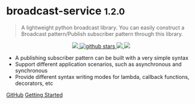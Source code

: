 <!-- _coverpage.md -->

# broadcast-service <small>1.2.0</small>

> A lightweight python broadcast library. You can easily construct a Broadcast pattern/Publish subscriber pattern through this library.

<p align="center">
    <a target="_blank" href="">
        <img src="https://img.shields.io/badge/License-Apache%202.0-blue.svg?label=license" />
    </a>
   <a target="_blank" href=''>
        <img src="https://img.shields.io/github/stars/Undertone0809/broadcast-service.svg" alt="github stars"/>
   </a>
    <a target="_blank" href=''>
        <img src="https://static.pepy.tech/personalized-badge/broadcast-service?period=total&units=international_system&left_color=grey&right_color=blue&left_text=Downloads/Total"/>
   </a>
    <a target="_blank" href=''>
        <img src="https://static.pepy.tech/personalized-badge/broadcast-service?period=month&units=international_system&left_color=grey&right_color=blue&left_text=Downloads/Week"/>
   </a>
</p>


- A publishing subscriber pattern can be built with a very simple syntax
- Support different application scenarios, such as asynchronous and synchronous
- Provide different syntax writing modes for lambda, callback functions, decorators, etc

[GitHub](https://github.com/Undertone0809/broadcast-service)
[Getting Started](/README.md)
